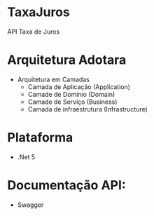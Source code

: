 # TaxaJuros
API Taxa de Juros

# Arquitetura Adotara 
   - Arquitetura em Camadas 
      - Camada de Aplicação  (Application) 
      - Camade de Domínio (Domain)    
      - Camade de Serviço (Business)
      - Camada de infraestrutura (Infrastructure)

# Plataforma 
   - .Net 5
# Documentação API:
  - Swagger



